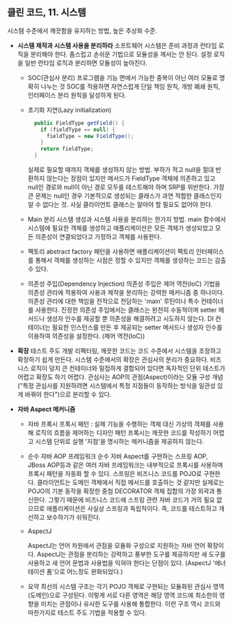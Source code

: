 ## 클린 코드, 11. 시스템

시스템 수준에서 깨끗함을 유지하는 방법, 높은 추상화 수준.

- **시스템 제작과 시스템 사용을 분리하라**
  소프트웨어 시스템은 준비 과정과 런타임 로직을 분리해야 한다.
  좀스럽고 손쉬운 기법으로 모듈성을 깨서는 안 된다. 설정 로직을 일반 런타임 로직과 분리하면 모듈성이 높아진다.

  - SOC(관심사 분리)
    프로그램을 기능 면에서 가능한 중복이 아닌 여러 모듈로 명확히 나누는 것
    SOC를 적용하면 자연스럽게 단일 책임 원칙, 개방 폐쇄 원칙, 인터페이스 분리 원칙을 달성하게 된다.

  - 초기화 지연(Lazy initialization)

    ```java
      public FieldType getField() {
        if (fieldType == null) {
          fieldType = new FieldType();
        }
        return fieldType;
      }
    ```

    실제로 필요할 때까지 객체를 생성하지 않는 방법. 부하가 적고 null을 절대 반환하지 않는다는 장점이 있지만 메서드가 FieldType 객체에 의존하고 있고 null인 경로와 null이 아닌 경로 모두를 테스트해야 하며 SRP를 위반한다. 
    가장 큰 문제는 null인 경우 기본적으로 생성되는 클래스가 과연 적합한 클래스인지 알 수 없다는 것. 사실 클라이언트 클래스는 알아야 할 필요도 없어야 한다.

  - Main 분리
    시스템 생성과 시스템 사용을 분리하는 한가지 방법.
    main 함수에서 시스템에 필요한 객체를 생성하고 애플리케이션은 모든 객체가 생성되었고 모든 의존성이 연결되었다고 가정하고 객체를 사용한다.

  - 팩토리
    abstract factory 패턴을 사용하면 애플리케이션이 팩토리 인터페이스를 통해서 객체를 생성하는 시점은 정할 수 있지만 객체를 생성하는 코드는 감출 수 있다.

  - 의존성 주입(Dependency Injection)
    의존성 주입은 제어 역전(IoC) 기법을 의존성 관리에 적용하여 사용과 제작을 분리하는 강력한 메커니즘 중 하나이다.
    의존성 관리에 대한 책임을 전적으로 전담하는 'main' 루틴이나 특수 컨테이너를 사용한다.
    진정한 의존성 주입에서는 클래스는 완전히 수동적이며 setter 메서드나 생성자 인수를 제공할 뿐 의존성을 해결하려고 시도하지 않는다.
    DI 컨테이너는 필요한 인스턴스를 만든 후 제공되는 setter 메서드나 생성자 인수를 이용하여 의존성을 설정한다. (제어 역전(IoC))

- **확장**
  테스트 주도 개발 리팩터링, 깨끗한 코드는 코드 수준에서 시스템을 조정하고 확장하기 쉽게 만든다.
  시스템 수준에서의 확장은 관심사의 분리가 중요하다. 비즈니스 로직이 덩치 큰 컨테이너와 밀접하게 결합되어 있다면 독자적인 단위 테스트가 어렵고 확장도 하기 어렵다.
  관심사는 AOP의 관점(Aspect)이라는 모듈 구성 개념("특정 관심사를 지원하려면 시스템에서 특정 지점들이 동작하는 방식을 일관성 있게 바꿔야 한다")으로 분리할 수 있다.

- **자바 Aspect 메커니즘**

  - 자바 프록시
    프록시 패턴 : 실제 기능을 수행하는 객체 대신 가상의 객체를 사용해 로직의 흐름을 제어하는 디자인 패턴
    프록시는 깨끗한 코드를 작성하기 어렵고 시스템 단위로 실행 '지점'을 명시하는 메커니즘을 제공하지 않는다.

  - 순수 자바 AOP 프레임워크
    순수 자바 Aspect를 구현하는 스프링 AOP, JBoss AOP등과 같은 여러 자바 프레임워크는 내부적으로 프록시를 사용하며 프록시 패턴을 자동화 할 수 있다.
    스프링은 비즈니스 코드를 POJO로 구현한다. 클라이언트는 도메인 객체에서 직접 메서드를 호출하는 것 같지만 실제로는 POJO의 기본 동작을 확장한 중첨 DECORATOR 객체 집합의 가장 외곽과 통신한다. 그렇기 때문에 비즈니스 코드에 스프링 관련 자바 코드가 거의 필요 없으므로 애플리케이션은 사실상 스프링과 독립적이다. 즉, 코드를 테스트하고 개선하고 보수하기가 쉬워진다.

  - AspectJ

    AspectJ는 언어 차원에서 관점을 모듈화 구성으로 지원하는 자바 언어 확장이다.
    AspectJ는 관점을 분리하는 강력하고 풍부한 도구를 제공하지만 새 도구를 사용하고 새 언어 문법과 사용법을 익혀야 한다는 단점이 있다. (AspectJ '애너테이션 폼'으로 어느정도 완화되었다.)

  - 요약
    최선의 시스템 구조는 각기 POJO 객체로 구현되는 모듈화된 관심사 영역(도메인)으로 구성된다. 이렇게 서로 다른 영역은 해당 영역 코드에 최소한의 영향을 미치는 관점이나 유사한 도구를 사용해 통합한다. 이런 구조 역시 코드와 마찬가지로 테스트 주도 기법을 적용할 수 있다.


